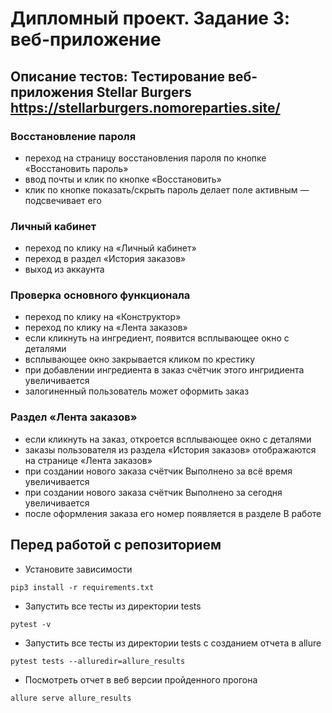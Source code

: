 # Дипломный проект. Задание 3: веб-приложение

## Описание тестов: Тестирование веб-приложения Stellar Burgers https://stellarburgers.nomoreparties.site/


### Восстановление пароля
* переход на страницу восстановления пароля по кнопке «Восстановить пароль»
* ввод почты и клик по кнопке «Восстановить»
* клик по кнопке показать/скрыть пароль делает поле активным — подсвечивает его

### Личный кабинет 
* переход по клику на «Личный кабинет»
* переход в раздел «История заказов»
* выход из аккаунта

### Проверка основного функционала
* переход по клику на «Конструктор»
* переход по клику на «Лента заказов»
* если кликнуть на ингредиент, появится всплывающее окно с деталями
* всплывающее окно закрывается кликом по крестику
* при добавлении ингредиента в заказ счётчик этого ингридиента увеличивается
* залогиненный пользователь может оформить заказ

### Раздел «Лента заказов»
* если кликнуть на заказ, откроется всплывающее окно с деталями
* заказы пользователя из раздела «История заказов» отображаются на странице «Лента заказов»
* при создании нового заказа счётчик Выполнено за всё время увеличивается
* при создании нового заказа счётчик Выполнено за сегодня увеличивается
* после оформления заказа его номер появляется в разделе В работе


## Перед работой с репозиторием
* Установите зависимости
``` shell
pip3 install -r requirements.txt
```
* Запустить все тесты из директории tests
```shell
pytest -v
```
* Запустить все тесты из директории tests с созданием отчета в allure
```shell
pytest tests --alluredir=allure_results
```
* Посмотреть отчет в веб версии пройденного прогона
``` shell
allure serve allure_results
```